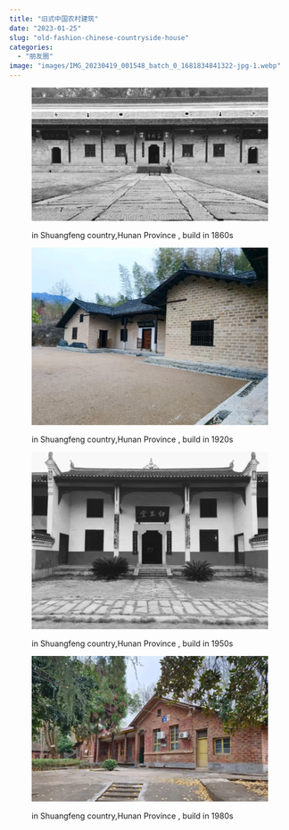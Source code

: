 ```yaml
---
title: "旧式中国农村建筑"
date: "2023-01-25"
slug: "old-fashion-chinese-countryside-house"
categories: 
  - "朋友圈"
image: "images/IMG_20230419_001548_batch_0_1681834841322-jpg-1.webp"
---
```


<figure>

![](images/IMG_20230419_001548_batch_0_1681834841322-1024x576.webp)

<figcaption>

in Shuangfeng country,Hunan Province , build in 1860s

</figcaption>

</figure>

<!--more-->

<figure>

![](images/IMG_20230419_000917_batch_4_1681834841750-1024x768.webp)

<figcaption>

in Shuangfeng country,Hunan Province , build in 1920s

</figcaption>

</figure>

<figure>

![](images/IMG_20230419_001226_batch_2_1681834841507-1024x768.webp)

<figcaption>

in Shuangfeng country,Hunan Province , build in 1950s

</figcaption>

</figure>

<figure>

![](images/IMG_20230419_001034_batch_3_1681834841625-1024x631.webp)

<figcaption>

in Shuangfeng country,Hunan Province , build in 1980s

</figcaption>

</figure>